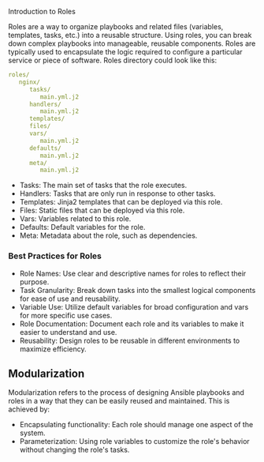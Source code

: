 Introduction to Roles

Roles are a way to organize playbooks and related files (variables, templates, tasks, etc.) into a reusable structure.
Using roles, you can break down complex playbooks into manageable, reusable components. Roles are typically used to
encapsulate the logic required to configure a particular service or piece of software. Roles directory could look like this:
```yaml
roles/
   nginx/
      tasks/
         main.yml.j2
      handlers/
         main.yml.j2
      templates/
      files/
      vars/
         main.yml.j2
      defaults/
         main.yml.j2
      meta/
         main.yml.j2
```
- Tasks: The main set of tasks that the role executes.
- Handlers: Tasks that are only run in response to other tasks.
- Templates: Jinja2 templates that can be deployed via this role.
- Files: Static files that can be deployed via this role.
- Vars: Variables related to this role.
- Defaults: Default variables for the role.
- Meta: Metadata about the role, such as dependencies.

### Best Practices for Roles
- Role Names: Use clear and descriptive names for roles to reflect their purpose.
- Task Granularity: Break down tasks into the smallest logical components for ease of use and reusability.
- Variable Use: Utilize default variables for broad configuration and vars for more specific use cases.
- Role Documentation: Document each role and its variables to make it easier to understand and use.
- Reusability: Design roles to be reusable in different environments to maximize efficiency.

## Modularization

Modularization refers to the process of designing Ansible playbooks and roles in a way that they can be easily reused and maintained. This is achieved by:

- Encapsulating functionality: Each role should manage one aspect of the system.
- Parameterization: Using role variables to customize the role's behavior without changing the role's tasks.